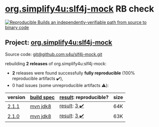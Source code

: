 [org.simplify4u:slf4j-mock](https://search.maven.org/artifact/org.simplify4u/slf4j-mock/) RB check
=======

[![Reproducible Builds](https://reproducible-builds.org/images/logos/rb.svg) an independently-verifiable path from source to binary code](https://reproducible-builds.org/)

## Project: [org.simplify4u:slf4j-mock](https://search.maven.org/artifact/org.simplify4u/slf4j-mock/)

Source code: [git@github.com:s4u/slf4j-mock.git](git@github.com:s4u/slf4j-mock.git)

rebuilding **2 releases** of org.simplify4u:slf4j-mock:
- **2** releases were found successfully **fully reproducible** (100% reproducible artifacts :heavy_check_mark:),
- 0 had issues (some unreproducible artifacts :warning:):

| version | [build spec](/BUILDSPEC.md) | [result](https://reproducible-builds.org/docs/jvm/): reproducible? | size |
| -- | --------- | ------ | -- |
| [2.1.1](https://search.maven.org/artifact/org.simplify4u/slf4j-mock/2.1.1/pom) | [mvn jdk8](slf4j-mock-2.1.1.buildspec) | [result](slf4j-mock-2.1.1.buildinfo): [3 :heavy_check_mark: ](slf4j-mock-2.1.1.buildcompare) | 64K |
| [2.1.0](https://search.maven.org/artifact/org.simplify4u/slf4j-mock/2.1.0/pom) | [mvn jdk8](slf4j-mock-2.1.0.buildspec) | [result](slf4j-mock-2.1.0.buildinfo): [3 :heavy_check_mark: ](slf4j-mock-2.1.0.buildcompare) | 63K |
